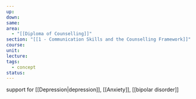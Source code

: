 ```yaml
---
up: 
down: 
same: 
area:
  - "[[Diploma of Counselling]]"
section: "[[1 - Communication Skills and the Counselling Framework]]"
course: 
unit: 
lecture: 
tags:
  - concept
status:
---
```

support for [[Depression|depression]], [[Anxiety]], [[bipolar disorder]]